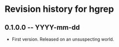 # Revision history for hgrep

## 0.1.0.0 -- YYYY-mm-dd

* First version. Released on an unsuspecting world.
